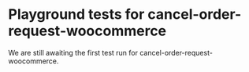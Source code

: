 # Playground tests for cancel-order-request-woocommerce
We are still awaiting the first test run for cancel-order-request-woocommerce.
